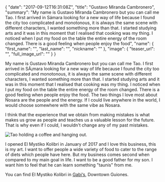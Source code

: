 {
  "date": "2017-09-12T16:31:08Z",
  "title": "Gustavo Miranda Cambronero",
  "summary": "My name is Gustavo Miranda Cambronero but you can call me Tao. I first arrived in Sámara looking for a new way of life because I found the city too complicated and monotonous, it is always the same scene with different characters, I wanted something more than that. I started studying arts and it was in this moment that I realised that cooking was my thing. I noticed when I put my food on the table the entire energy of the room changed. There is a good feeling when people enjoy the food",
  "name": {
    "first_name": "",
    "last_name": "",
    "nickname": ""
  },
  "image": {
    "teaser_url": "",
    "full_image_url": ""
  }
}


<p>My name is Gustavo Miranda Cambronero but you can call me Tao. I first arrived in SÃ¡mara looking for a new way of life because I found the city too complicated and monotonous, it is always the same scene with different characters, I wanted something more than that. I started studying arts and it was in this moment that I realised that cooking was my thing. I noticed when I put my food on the table the entire energy of the room changed. There is a good feeling when people enjoy the food. The two things I love most about Nosara are the people and the energy. If I could live anywhere in the world, I would choose somewhere with the same vibe as Nosara.</p> <p>I think that the experience that we obtain from making mistakes is what makes us grow as people and teaches us a valuable lesson for the future. That is why even if I could, I wouldn&#39;t change any of my past mistakes.</p> <img src="https://res.cloudinary.com/humansofnosara/image/upload/fl_progressive/v1502838534/Gustavo%20Cambronero/Tao-Full_rim2sw.jpg" sizes="100vw" srcset="https://res.cloudinary.com/humansofnosara/image/upload/fl_progressive/v1502838534/Gustavo%20Cambronero/Tao-Full_rim2sw.jpg 1000w, https://res.cloudinary.com/humansofnosara/image/upload/fl_progressive,c_scale,w_720/v1502838534/Gustavo%20Cambronero/Tao-Full_rim2sw.jpg 720w" alt="Tao holding a coffee and hanging out."> <p>I opened El Mystiko Kolibri in January of 2017 and I love this business, this is my art. I want to offer people a wide variety of food to cater to the range of diets which people have here. But my business comes second when compared to my main goal in life. I want to be a good father for my son. I want him to feel that he can learn something "taunis" from me.</p> <p class="article-detail__small-text"> You can find El Mystiko Kolibri in <a href="https://www.nosara.com/listings/gabis-play/">Gabi&lsquo;s</a>, Downtown Guiones. </p>